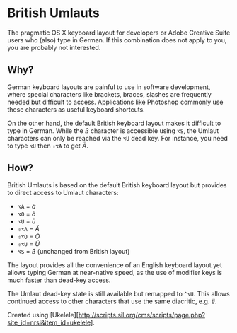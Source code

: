 # British Umlauts #

The pragmatic OS X keyboard layout for developers or Adobe Creative Suite users who (also) type in German. If this combination does not apply to you, you are probably not interested.

## Why? ##

German keyboard layouts are painful to use in software development, where special characters like brackets, braces, slashes are frequently needed but difficult to access. Applications like Photoshop commonly use these characters as useful keyboard shortcuts.

On the other hand, the default British keyboard layout makes it difficult to type in German. While the _ß_ character is accessible using `⌥S`, the Umlaut characters can only be reached via the `⌥U` dead key. For instance, you need to type `⌥U` then `⇧⌥A` to get _Ä_.


## How? ##

British Umlauts is based on the default British keyboard layout but provides to direct access to Umlaut characters:

- `⌥A` = _ä_
- `⌥O` = _ö_
- `⌥U` = _ü_
- `⇧⌥A` = _Ä_
- `⇧⌥O` = _Ö_
- `⇧⌥U` = _Ü_
- `⌥S` = _ß_ (unchanged from British layout)

The layout provides all the convenience of an English keyboard layout yet allows typing German at near-native speed, as the use of modifier keys is much faster than dead-key access.

The Umlaut dead-key state is still available but remapped to `^⌥U`. This allows continued access to other characters that use the same diacritic, e.g. _ë_.

Created using [Ukelele][http://scripts.sil.org/cms/scripts/page.php?site_id=nrsi&item_id=ukelele].
